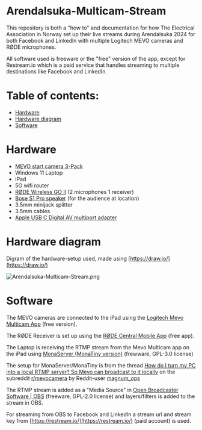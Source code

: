 # Arendalsuka-Multicam-Stream
This repository is both a "how to" and documentation for how The Electrical Association in Norway set up their live streams during Arendalsuka 2024 for both Facebook and LinkedIn with multiple Logitech MEVO cameras and RØDE microphones.

All software used is freeware or the "free" version of the app, except for Restream.io which is a paid service that handles streaming to multiple destinations like Facebook and LinkedIn.

# Table of contents:
* [Hardware](https://github.com/Elektroforeningen/Arendalsuka-Multicam-Stream/edit/main/README.md#hardware)
* [Hardware diagram](https://github.com/Elektroforeningen/Arendalsuka-Multicam-Stream/edit/main/README.md#hardware-diagram)
* [Software](https://github.com/Elektroforeningen/Arendalsuka-Multicam-Stream/edit/main/README.md#software)

# Hardware

* [MEVO start camera 3-Pack](https://www.mevo.com/no-NO/products/mevo-start-3-pack)
* Windows 11 Laptop
* iPad
* 5G wifi router
* [RØDE Wireless GO II](https://rode.com/en/microphones/wireless/wirelessgoii?variant_sku=WIGOII) (2 microphones 1 receiver)
* [Bose S1 Pro speaker](https://support.bose.com/s/product/s1-pro-portable-bluetooth-speaker-system/01t8c00000OydMeAAJ?language=en_US) (for the audience at location)
* 3.5mm minijack splitter
* 3.5mm cables
* [Apple USB C Digital AV multiport adapter](https://www.apple.com/shop/product/MW5M3AM/A/usb-c-digital-av-multiport-adapter)

# Hardware diagram

Digram of the hardware-setup used, made using [https://draw.io/](https://draw.io/)

![Arendalsuka-Multicam-Stream.png](Arendalsuka-Multicam-Stream.png)

# Software

The MEVO cameras are connected to the iPad using the [Logitech Mevo Multicam App](https://apps.apple.com/us/app/logitech-mevo-multicam/id1503021034) (free version).

The RØDE Receiver is set up using the [RØDE Central Mobile App](https://apps.apple.com/us/app/r%C3%B8de-central-mobile/id1576314986) (free app).

The Laptop is receiving the RTMP stream from the Mevo Multicam app on the iPad using [MonaServer (MonaTiny version)](https://sourceforge.net/projects/monaserver/) (frewware, GPL-3.0 license)

The setup for MonaServer/MonaTiny is from the thread [How do I turn my PC into a local RTMP server? So Mevo can broadcast to it locally](https://www.reddit.com/r/mevocamera/comments/bd5182/how_do_i_turn_my_pc_into_a_local_rtmp_server_so/) on the subreddit [r/mevocamera](https://www.reddit.com/r/mevocamera/) by Reddit-user [magnum_ops](https://www.reddit.com/user/magnum_ops/)

The RTMP stream is added as a "Media Source" in [Open Broadcaster Software | OBS](https://obsproject.com/) (freeware, GPL-2.0 license) and layers/filters is added to the stream in OBS.

For streaming from OBS to Facebook and LinkedIn a stream url and stream key from [https://restream.io/](https://restream.io/) (paid account) is used.
